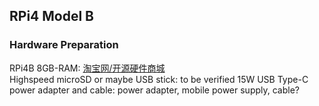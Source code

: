 ## RPi4 Model B
### Hardware Preparation
RPi4B 8GB-RAM: [淘宝网/开源硬件商城](https://item.taobao.com/item.htm?spm=a2oq0.12575281.0.0.25911debe0i6Wl&ft=t&id=596761703325&src=raspberrypi)  
Highspeed microSD or maybe USB stick: to be verified
15W USB Type-C power adapter and cable: power adapter, mobile power supply, cable?
